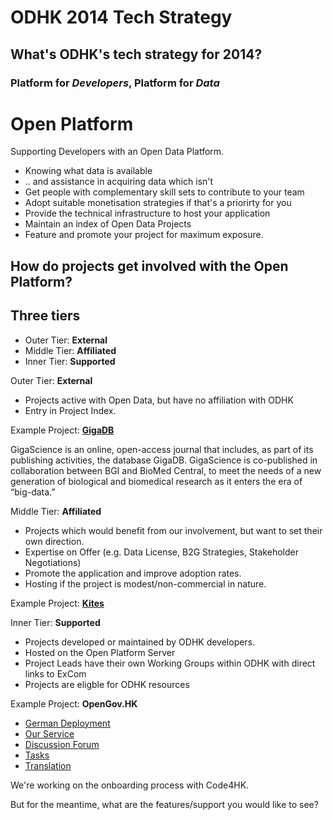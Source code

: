 # ODHK 2014 Tech Strategy



## What's ODHK's tech strategy for 2014?

### Platform for _Developers_, Platform for _Data_



# Open Platform



Supporting Developers with an Open Data Platform.

* Knowing what data is available
* .. and assistance in acquiring data which isn't
* Get people with complementary skill sets to contribute to your team
* Adopt suitable monetisation strategies if that's a priorirty for you
* Provide the technical infrastructure to host your application
* Maintain an index of Open Data Projects
* Feature and promote your project for maximum exposure.



## How do projects get involved with the Open Platform?

## Three tiers

* Outer Tier: **External**
* Middle Tier: **Affiliated**
* Inner Tier: **Supported**



Outer Tier: **External**

* Projects active with Open Data, but have no affiliation with ODHK
* Entry in Project Index.



Example Project: **[GigaDB](http://gigadb.org/)**

GigaScience is an online, open-access journal that includes, as part of its publishing activities, the database GigaDB. GigaScience is co-published in collaboration between BGI and BioMed Central, to meet the needs of a new generation of biological and biomedical research as it enters the era of “big-data.”



Middle Tier: **Affiliated**

* Projects which would benefit from our involvement, but want to set their own direction.
* Expertise on Offer (e.g. Data License, B2G Strategies, Stakeholder Negotiations)
* Promote the application and improve adoption rates.
* Hosting if the project is modest/non-commercial in nature.



Example Project: **[Kites](http://www.kites.hk/)**



Inner Tier: **Supported**

* Projects developed or maintained by ODHK developers.
* Hosted on the Open Platform Server
* Project Leads have their own Working Groups within ODHK with direct links to ExCom
* Projects are eligble for ODHK resources



Example Project: **OpenGov.HK**

* [German Deployment](https://fragdenstaat.de/)
* [Our Service](http://opengov.hk/)
* [Discussion Forum](https://groups.google.com/forum/#!forum/opengov-hk)
* [Tasks](https://github.com/ODHK/opengov.hk/issues)
* [Translation](https://www.transifex.com/projects/p/froide/language/zh_HK/)



We're working on the onboarding process with Code4HK.

But for the meantime, what are the features/support you would like to see?
